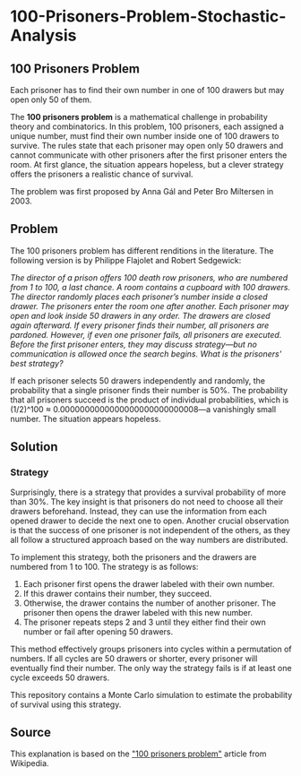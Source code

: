 
# 100-Prisoners-Problem-Stochastic-Analysis

## 100 Prisoners Problem

Each prisoner has to find their own number in one of 100 drawers but may open only 50 of them.

The **100 prisoners problem** is a mathematical challenge in probability theory and combinatorics. In this problem, 100 prisoners, each assigned a unique number, must find their own number inside one of 100 drawers to survive. The rules state that each prisoner may open only 50 drawers and cannot communicate with other prisoners after the first prisoner enters the room. At first glance, the situation appears hopeless, but a clever strategy offers the prisoners a realistic chance of survival.

The problem was first proposed by Anna Gál and Peter Bro Miltersen in 2003.

## Problem

The 100 prisoners problem has different renditions in the literature. The following version is by Philippe Flajolet and Robert Sedgewick:

*The director of a prison offers 100 death row prisoners, who are numbered from 1 to 100, a last chance. A room contains a cupboard with 100 drawers. The director randomly places each prisoner’s number inside a closed drawer. The prisoners enter the room one after another. Each prisoner may open and look inside 50 drawers in any order. The drawers are closed again afterward. If every prisoner finds their number, all prisoners are pardoned. However, if even one prisoner fails, all prisoners are executed. Before the first prisoner enters, they may discuss strategy—but no communication is allowed once the search begins. What is the prisoners' best strategy?*

If each prisoner selects 50 drawers independently and randomly, the probability that a single prisoner finds their number is 50%. The probability that all prisoners succeed is the product of individual probabilities, which is (1/2)^100 ≈ 0.0000000000000000000000000008—a vanishingly small number. The situation appears hopeless.

## Solution

### Strategy

Surprisingly, there is a strategy that provides a survival probability of more than 30%. The key insight is that prisoners do not need to choose all their drawers beforehand. Instead, they can use the information from each opened drawer to decide the next one to open. Another crucial observation is that the success of one prisoner is not independent of the others, as they all follow a structured approach based on the way numbers are distributed.

To implement this strategy, both the prisoners and the drawers are numbered from 1 to 100. The strategy is as follows:

1. Each prisoner first opens the drawer labeled with their own number.
2. If this drawer contains their number, they succeed.
3. Otherwise, the drawer contains the number of another prisoner. The prisoner then opens the drawer labeled with this new number.
4. The prisoner repeats steps 2 and 3 until they either find their own number or fail after opening 50 drawers.

This method effectively groups prisoners into cycles within a permutation of numbers. If all cycles are 50 drawers or shorter, every prisoner will eventually find their number. The only way the strategy fails is if at least one cycle exceeds 50 drawers.

This repository contains a Monte Carlo simulation to estimate the probability of survival using this strategy.

## Source

This explanation is based on the [&#34;100 prisoners problem&#34;](https://en.wikipedia.org/wiki/100_prisoners_problem) article from Wikipedia.
